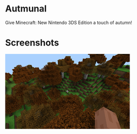 # Autmunal
Give Minecraft: New Nintendo 3DS Edition a touch of autumn!

# Screenshots
<img src="https://raw.githubusercontent.com/wyndchyme/mc3ds-autumnal/refs/heads/main/screenshots/mc3ds-autumnal.png">
